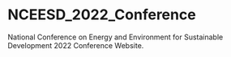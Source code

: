 # NCEESD_2022_Conference
National Conference on Energy and Environment for Sustainable Development 2022 Conference Website.

